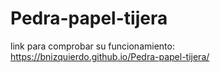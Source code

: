 # Pedra-papel-tijera

link para comprobar su funcionamiento: https://bnizquierdo.github.io/Pedra-papel-tijera/
